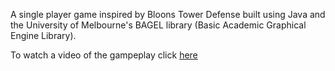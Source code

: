 A single player game inspired by Bloons Tower Defense built using Java and the University of Melbourne's BAGEL library (Basic Academic Graphical Engine Library).

To watch a video of the gampeplay click [here](https://res.cloudinary.com/dpncams2q/video/upload/v1591693234/adryan/ShadowDefend/ShadowDefend_w1rvqx.mp4)